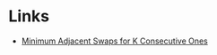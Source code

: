 
Links
========

- [Minimum Adjacent Swaps for K Consecutive Ones](https://leetcode.com/contest/biweekly-contest-42/problems/minimum-adjacent-swaps-for-k-consecutive-ones/)
